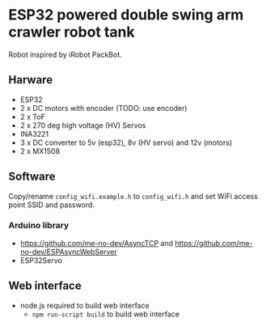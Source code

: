 # ESP32 powered double swing arm crawler robot tank
Robot inspired by iRobot PackBot.

## Harware
 - ESP32
 - 2 x DC motors with encoder (TODO: use encoder)
 - 2 x ToF
 - 2 x 270 deg high voltage (HV) Servos
 - INA3221
 - 3 x DC converter to 5v (esp32), 8v (HV servo) and 12v (motors)
 - 2 x MX1508

## Software
Copy/rename `config_wifi.example.h` to `config_wifi.h` and set WiFi access point SSID and password.

### Arduino library
 - https://github.com/me-no-dev/AsyncTCP and https://github.com/me-no-dev/ESPAsyncWebServer
 - ESP32Servo

## Web interface
 - node.js required to build web interface
   - `npm run-script build` to build web interface
